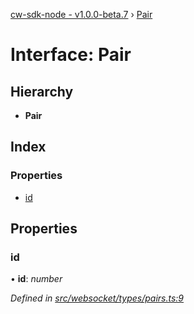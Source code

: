 [cw-sdk-node - v1.0.0-beta.7](../README.md) › [Pair](pair.md)

# Interface: Pair

## Hierarchy

* **Pair**

## Index

### Properties

* [id](pair.md#id)

## Properties

###  id

• **id**: *number*

*Defined in [src/websocket/types/pairs.ts:9](https://github.com/cryptowatch/cw-sdk-node/blob/57cae01/src/websocket/types/pairs.ts#L9)*
